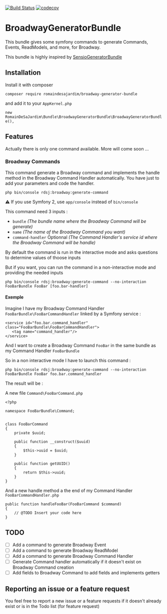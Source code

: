 [![Build Status](https://travis-ci.org/RomainDeSaJardim/BroadwayGeneratorBundle.svg?branch=master)](https://travis-ci.org/RomainDeSaJardim/BroadwayGeneratorBundle)
[![codecov](https://codecov.io/gh/RomainDeSaJardim/BroadwayGeneratorBundle/branch/master/graph/badge.svg)](https://codecov.io/gh/RomainDeSaJardim/BroadwayGeneratorBundle)

# BroadwayGeneratorBundle
This bundle gives some symfony commands to generate Commands, Events, ReadModels, and more, for Broadway.

This bundle is highly inspired by [SensioGeneratorBundle](https://github.com/sensiolabs/SensioGeneratorBundle)
 
 ## Installation
 
 Install it with composer
 
 ```composer require romaindesajardim/broadway-generator-bundle```
 
 and add it to your `AppKernel.php`
 
 ```new RomainDeSaJardim\Bundle\BroadwayGeneratorBundle\BroadwayGeneratorBundle(),```
 
 ## Features
 
 Actually there is only one command available. More will come soon ...
 
 ### Broadway Commands
 
 This command generate a Broadway command and implements the handle method in the Broadway Command Handler automatically. You have just to add your parameters and code the handler.
 
 ```php bin/console rdsj:broadway:generate-command```
 
 :warning: If you use Symfony 2, use `app/console` instead of `bin/console`
 
 This command need 3 inputs :
 
 * `bundle` _(The bundle name where the Broadway Command will be generate)_
 * `name` _(The name of the Broadway Command you want)_
 * `command-handler` Optionnal _(The Command Handler's service id where the Broadway Command will be handle)_
 
 By default the command is run in the interactive mode and asks questions to determine values of thoose inputs
 
 But if you want, you can run the command in a non-interactive mode and providing the needed inputs
 
 ```php bin/console rdsj:broadway:generate-command --no-interaction FooBarBundle FooBar [foo.bar-handler]```
 
 #### Exemple
 
 Imagine I have my Broadway Command Handler `FooBarBundle\FooBarCommandHandler` linked by a Symfony service :
 
 ```
<service id="foo.bar.command_handler" class="FooBarBundle\FooBarCommandHandler">
    <tag name="command_handler"/>
</service>
```

And I want to create a Broadway Command `FooBar` in the same bundle as my Command Handler `FooBarBundle`

So in a non interactive mode I have to launch this command :

`php bin/console rdsj:broadway:generate-command --no-interaction FooBarBundle FooBar foo.bar.command_handler`

The result will be :

A new file `Command\FooBarCommand.php`

```
<?php

namespace FooBarBundle\Command;


class FooBarCommand
{
    private $uuid;

    public function __construct($uuid)
    {
        $this->uuid = $uuid;
    }

    public function getUUID()
    {
        return $this->uuid;
    }
}
```

And a new handle method a the end of my Command Handler `FooBarCommandHandler.php`

```
public function handleFooBar(FooBarCommand $command)
{
    // @TODO Insert your code here
}
```

## TODO

- [ ] Add a command to generate Broadway Event
- [ ] Add a command to generate Broadway ReadModel
- [ ] Add a command to generate Broadway Command Handler
- [ ] Generate Command handler automatically if it doesn't exist on Broadway Command creation
- [ ] Add fields to Broadway Command to add fields and implements getters

## Reporting an issue or a feature request

You feel free to report a new issue or a feature requests if it doesn't already exist or is in the Todo list (for feature request)
 
